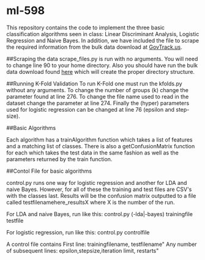 ml-598
======

This repository contains the code to implement the three basic classification algorithms seen in class: Linear Discriminant Analysis, Logistic Regression and Naive Bayes. In addition, we have included the file to scrape the required information from the bulk data download at [GovTrack.us](http://www.GovTrack.us). 

##Scraping the data
scrape_files.py is run with no arguments. You will need to change line 90 to your home directory. Also you should have run the bulk data download found [here](https://www.govtrack.us/developers/data) which will create the proper directory structure.

##Running K-Fold Validation
To run K-Fold one must run the kfolds.py without any arguments. To change the number of groups (k) change the parameter found at line 276. To change the file name used to read in the dataset change the parameter at line 274. Finally the (hyper) parameters used for logistic regression can be changed at line 76 (epsilon and step-size).


##Basic Algorithms

Each algorithm has a trainAlgorithm function which takes a list of features and a matching list of classes. There is also a getConfusionMatrix function for each which takes the test data in the same fashion as well as the parameters returned by the train function.

##Contol File for basic algorithms

control.py runs one way for logistic regression and another for LDA and naive Bayes. However, for all of these the training and test files are CSV's with the classes last. Results will be the confusion matrix outputted to a file called testfilenamehere_resultsX where X is the number of the run.

For LDA and naive Bayes, run like this:
control.py (-lda|-bayes) trainingfile testfile

For logistic regression, run like this:
control.py controlfile

A control file contains
  First line: trainingfilename, testfilename"
  Any number of subsequent lines: epsilon,stepsize,iteration limit, restarts"
   
